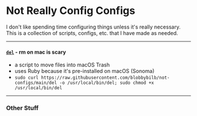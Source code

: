 # Not Really Config Configs

I don't like spending time configuring things unless it's really necessary. This is a collection of scripts, configs, etc. that I have made as needed.

---

#### [`del`](https://github.com/blobbybilb/not-configs/blob/main/del) - rm on mac is scary
- a script to move files into macOS Trash
- uses Ruby because it's pre-installed on macOS (Sonoma)
- `sudo curl https://raw.githubusercontent.com/blobbybilb/not-configs/main/del -o /usr/local/bin/del; sudo chmod +x /usr/local/bin/del`

---

### Other Stuff

